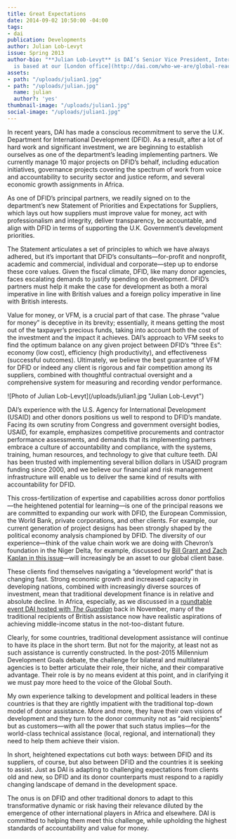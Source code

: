 ```yaml
---
title: Great Expectations
date: 2014-09-02 10:50:00 -04:00
tags:
- dai
publication: Developments
author: Julian Lob-Levyt
issue: Spring 2013
author-bio: "**Julian Lob-Levyt** is DAI’s Senior Vice President, International. He
  is based at our [London office](http://dai.com/who-we-are/global-reach/london)."
assets:
- path: "/uploads/julian1.jpg"
- path: "/uploads/julian.jpg"
  name: julian
  author?: 'yes'
thumbnail-image: "/uploads/julian1.jpg"
social-image: "/uploads/julian1.jpg"
---
```


<p>In recent years, DAI has made a conscious recommitment to serve the U.K. Department for International Development (DFID). As a result, after a lot of hard work and significant investment, we are beginning to establish ourselves as one of the department’s leading implementing partners. We currently manage 10 major projects on DFID’s behalf, including education initiatives, governance projects covering the spectrum of work from voice and accountability to security sector and justice reform, and several economic growth assignments in Africa.</p>


  <p>As one of DFID’s principal partners, we readily signed on to the department’s new Statement of Priorities and Expectations for Suppliers, which lays out how suppliers must improve value for money, act with professionalism and integrity, deliver transparency, be accountable, and align with DFID in terms of supporting the U.K. Government’s development priorities.</p>
  <p>The Statement articulates a set of principles to which we have always adhered, but it’s important that DFID’s consultants—for-profit and nonprofit, academic and commercial, individual and corporate—step up to endorse these core values. Given the fiscal climate, DFID, like many donor agencies, faces escalating demands to justify spending on development. DFID’s partners must help it make the case for development as both a moral imperative in line with British values and a foreign policy imperative in line with British interests.</p>
  <p>Value for money, or VFM, is a crucial part of that case. The phrase “value for money” is deceptive in its brevity; essentially, it means getting the most out of the taxpayer’s precious funds, taking into account both the cost of the investment and the impact it achieves. DAI’s approach to VFM seeks to find the optimum balance on any given project between DFID’s “three Es”: economy (low cost), efficiency (high productivity), and effectiveness (successful outcomes). Ultimately, we believe the best guarantee of VFM for DFID or indeed any client is rigorous and fair competition among its suppliers, combined with thoughtful contractual oversight and a comprehensive system for measuring and recording vendor performance.</p>
![Photo of Julian Lob-Levyt](/uploads/julian1.jpg "Julian Lob-Levyt") 
  <p>DAI’s experience with the U.S. Agency for International Development (USAID) and other donors positions us well to respond to DFID’s mandate. Facing its own scrutiny from Congress and government oversight bodies, USAID, for example, emphasizes competitive procurements and contractor performance assessments, and demands that its implementing partners embrace a culture of accountability and compliance, with the systems, training, human resources, and technology to give that culture teeth. DAI has been trusted with implementing several billion dollars in USAID program funding since 2000, and we believe our financial and risk management infrastructure will enable us to deliver the same kind of results with accountability for DFID.</p>
  <p>This cross-fertilization of expertise and capabilities across donor portfolios—the heightened potential for learning—is one of the principal reasons we are committed to expanding our work with DFID, the European Commission, the World Bank, private corporations, and other clients. For example, our current generation of project designs has been strongly shaped by the political economy analysis championed by DFID. The diversity of our experience—think of the value chain work we are doing with Chevron’s foundation in the Niger Delta, for example, discussed by <a href="http://dai-global-developments.com/daideas-innovation-in-action">Bill Grant and Zach Kaplan in this issue</a>—will increasingly be an asset to our global client base.</p>
  <p>These clients find themselves navigating a “development world” that is changing fast. Strong economic growth and increased capacity in developing nations, combined with increasingly diverse sources of investment, mean that traditional development finance is in relative and absolute decline. In Africa, especially, as we discussed in a <a href="http://www.guardian.co.uk/global-development-professionals-network/2012/dec/12/africa-development-investment-growth">roundtable event DAI hosted with <em>The Guardian</em></a> back in November, many of the traditional recipients of British assistance now have realistic aspirations of achieving middle-income status in the not-too-distant future.</p>
  <p>Clearly, for some countries, traditional development assistance will continue to have its place in the short term. But not for the majority, at least not as such assistance is currently constructed. In the post-2015 Millennium Development Goals debate, the challenge for bilateral and multilateral agencies is to better articulate their role, their niche, and their comparative advantage. Their role is by no means evident at this point, and in clarifying it we must pay more heed to the voice of the Global South.</p>
  <p>My own experience talking to development and political leaders in these countries is that they are rightly impatient with the traditional top-down model of donor assistance. More and more, they have their own visions of development and they turn to the donor community not as “aid recipients” but as customers—with all the power that such status implies—for the world-class technical assistance (local, regional, and international) they need to help them achieve their vision.</p>
  <p>In short, heightened expectations cut both ways: between DFID and its suppliers, of course, but also between DFID and the countries it is seeking to assist. Just as DAI is adapting to challenging expectations from clients old and new, so DFID and its donor counterparts must respond to a rapidly changing landscape of demand in the development space.</p>
  <p>The onus is on DFID and other traditional donors to adapt to this transformative dynamic or risk having their relevance diluted by the emergence of other international players in Africa and elsewhere. DAI is committed to helping them meet this challenge, while upholding the highest standards of accountability and value for money.</p>
